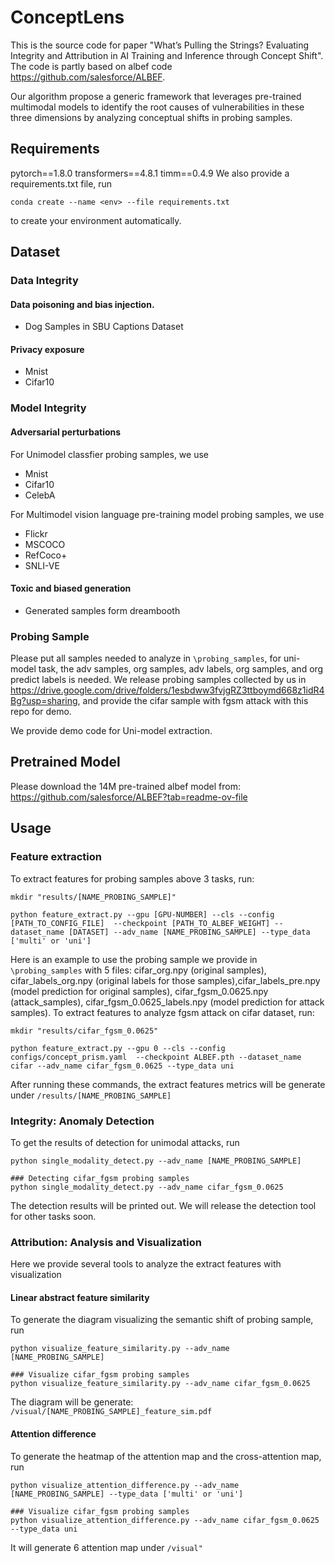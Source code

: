 # ConceptLens
This is the source code for paper "What’s Pulling the Strings? Evaluating Integrity and Attribution in AI Training and Inference through Concept Shift". The code is partly based on albef code https://github.com/salesforce/ALBEF.

Our algorithm propose a generic framework that leverages pre-trained multimodal models to identify the root causes of vulnerabilities in these three dimensions by analyzing conceptual shifts in probing samples. 

## Requirements
pytorch==1.8.0
transformers==4.8.1
timm==0.4.9
We also provide a requirements.txt file, run 
```
conda create --name <env> --file requirements.txt
```
to create your environment automatically.

## Dataset
### Data Integrity
#### Data poisoning and bias injection.
- Dog Samples in SBU Captions Dataset
  
#### Privacy exposure
- Mnist
- Cifar10

### Model Integrity
#### Adversarial perturbations
For Unimodel classfier probing samples, we use
- Mnist
- Cifar10
- CelebA

For Multimodel vision language pre-training model probing samples, we use
- Flickr
- MSCOCO
- RefCoco+
- SNLI-VE

#### Toxic and biased generation
- Generated samples form dreambooth

### Probing Sample 
Please put all samples needed to analyze in ```\probing_samples```, for uni-model task, the adv samples, org samples, adv labels, org samples, and org predict labels is needed. We release probing samples collected by us in https://drive.google.com/drive/folders/1esbdww3fvjgRZ3ttboymd668z1idR4Bg?usp=sharing, and provide the cifar sample with fgsm attack with this repo for demo.

We provide demo code for Uni-model extraction. 



## Pretrained Model 
Please download the 14M pre-trained albef model from: https://github.com/salesforce/ALBEF?tab=readme-ov-file

## Usage

### Feature extraction
To extract features for probing samples above 3 tasks, run: 
```
mkdir "results/[NAME_PROBING_SAMPLE]"

python feature_extract.py --gpu [GPU-NUMBER] --cls --config [PATH_TO_CONFIG_FILE]  --checkpoint [PATH_TO_ALBEF_WEIGHT] --dataset_name [DATASET] --adv_name [NAME_PROBING_SAMPLE] --type_data ['multi' or 'uni']
```

Here is an example to use the probing sample we provide in  ```\probing_samples``` with 5 files:  cifar_org.npy (original samples), cifar_labels_org.npy (original labels for those samples),cifar_labels_pre.npy (model prediction for original samples),  cifar_fgsm_0.0625.npy (attack_samples), cifar_fgsm_0.0625_labels.npy (model prediction for attack samples). To extract features to analyze fgsm attack on cifar dataset, run:
```
mkdir "results/cifar_fgsm_0.0625"

python feature_extract.py --gpu 0 --cls --config configs/concept_prism.yaml  --checkpoint ALBEF.pth --dataset_name cifar --adv_name cifar_fgsm_0.0625 --type_data uni
```

After running these commands, the extract features metrics will be generate under ```/results/[NAME_PROBING_SAMPLE]```

### Integrity: Anomaly Detection
To get the results of detection for unimodal attacks, run
```
python single_modality_detect.py --adv_name [NAME_PROBING_SAMPLE] 

### Detecting cifar_fgsm probing samples
python single_modality_detect.py --adv_name cifar_fgsm_0.0625
```
The detection results will be printed out.
We will release the detection tool for other tasks soon.


### Attribution: Analysis and Visualization
Here we provide several tools to analyze the extract features with visualization
#### Linear abstract feature similarity
To generate the diagram visualizing the semantic shift of probing sample, run
```
python visualize_feature_similarity.py --adv_name [NAME_PROBING_SAMPLE] 

### Visualize cifar_fgsm probing samples
python visualize_feature_similarity.py --adv_name cifar_fgsm_0.0625 
```
The diagram will be generate: ```/visual/[NAME_PROBING_SAMPLE]_feature_sim.pdf```
#### Attention difference
To generate the heatmap of the attention map and the cross-attention map, run
```
python visualize_attention_difference.py --adv_name [NAME_PROBING_SAMPLE] --type_data ['multi' or 'uni']

### Visualize cifar_fgsm probing samples
python visualize_attention_difference.py --adv_name cifar_fgsm_0.0625 --type_data uni
```
It will generate 6 attention map under  ```/visual"```


